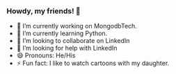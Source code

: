 ### Howdy, my friends! 👋

- 🔭 I’m currently working on MongodbTech.
- 🌱 I’m currently learning Python.
- 👯 I’m looking to collaborate on LinkedIn
- 🤔 I’m looking for help with LinkedIn
- 😄 Pronouns: He/His
- ⚡ Fun fact: I like to watch cartoons with my daughter.
